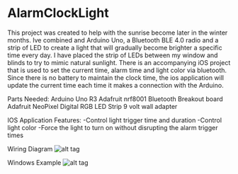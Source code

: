 AlarmClockLight
====================
This project was created to help with the sunrise become later in the winter months. Ive combined and Arduino Uno, a Bluetooth BLE 4.0 radio and a strip of LED to create a light that will gradually become brighter a specific time every day. I have placed the strip of LEDs between my window and blinds to try to mimic natural sunlight. There is an accompanying  iOS project that is used to set the current time, alarm time and light color via bluetooth.  Since there is no battery to maintain the clock time, the ios application will update the current time each time it makes a connection with the Arduino. 


Parts Needed:
Arduino Uno R3
Adafruit nrf8001 Bluetooth Breakout board
Adafruit NeoPixel Digital RGB LED Strip
9 volt wall adapter


IOS Application Features:
-Control light trigger  time  and duration
-Control light color
-Force the light to turn on without disrupting the alarm trigger times 

Wiring Diagram
![alt tag](https://github.com/prudolph/BluetoothWindowLight/blob/master/WindowLightArduino/WindowLight/WindowLight_bb.jpg)


Windows Example
![alt tag](https://github.com/prudolph/BluetoothWindowLight/blob/master/WindowLightExample.JPG)
